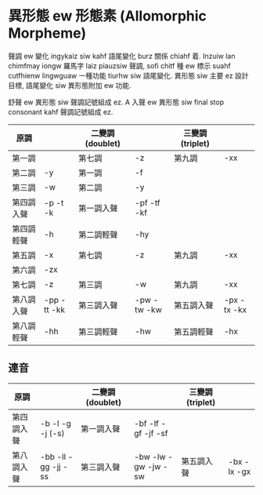# 異形態 ew 形態素 (Allomorphic Morpheme)

聲調 ew 變化 ingykaiz siw kahf 語尾變化 burz 關係 chiahf 着. Inzuiw lan chimfmay iongw 羅馬字 laiz piauzsiw 聲調, sofi chitf 種 ew 標示 suahf cutfhienw lingwguaw 一種功能 tiurhw siw 語尾變化. 異形態 siw 主要 ez 設計目標, 語尾變化 siw 異形態附加 ew 功能.

舒聲 ew 異形態 siw 聲調記號組成 ez. A 入聲 ew 異形態 siw final stop consonant kahf 聲調記號組成 ez.

| 原調 | | 二變調 (doublet) | | 三變調 (triplet) | |
| --- | --- | --- | --- | --- | --- |
| 第一調 || 第七調 | -z | 第九調 | -xx |
| 第二調 | -y | 第一調 | -f |||
| 第三調 | -w | 第二調 | -y |||
| 第四調入聲 | -p -t -k | 第一調入聲 | -pf -tf -kf | | |
| 第四調輕聲 | -h | 第二調輕聲 | -hy | | |
| 第五調 | -x | 第七調 | -z | 第九調 | -xx |
| 第六調 | -zx |||||
| 第七調 | -z | 第三調 | -w | 第九調 | -xx |
| 第八調入聲 | -pp -tt -kk | 第三調入聲 | -pw -tw -kw | 第五調入聲 | -px -tx -kx |
| 第八調輕聲 | -hh | 第三調輕聲 | -hw | 第五調輕聲 | -hx |

## 連音

| 原調 | | 二變調 (doublet) | | 三變調 (triplet) | |
| --- | --- | --- | --- | --- | --- |
| 第四調入聲 | -b -l -g -j (-s) | 第一調入聲 | -bf -lf -gf -jf -sf |||
| 第八調入聲 | -bb -ll -gg -jj -ss | 第三調入聲 | -bw -lw -gw -jw -sw | 第五調入聲 | -bx -lx -gx |
